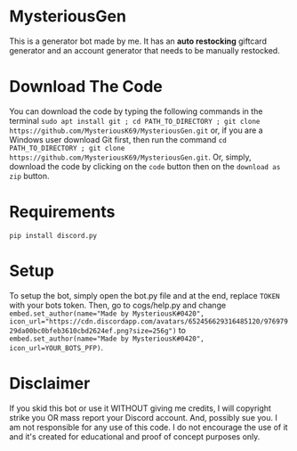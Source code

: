 # MysteriousGen
This is a generator bot made by me. It has an **auto restocking** giftcard generator and an account generator that needs to be manually restocked.
# Download The Code
You can download the code by typing the following commands in the terminal `sudo apt install git ; cd PATH_TO_DIRECTORY ; git clone https://github.com/MysteriousK69/MysteriousGen.git` or, if you are a Windows user download Git first, then run the command  `cd PATH_TO_DIRECTORY ; git clone https://github.com/MysteriousK69/MysteriousGen.git`. Or, simply, download the code by clicking on the `code` button then on the `download as zip` button.
# Requirements
`pip install discord.py`
# Setup
To setup the bot, simply open the bot.py file and at the end, replace `TOKEN` with your bots token. Then, go to cogs/help.py and change `embed.set_author(name="Made by MysteriousK#0420", icon_url="https://cdn.discordapp.com/avatars/652456629316485120/97697929da00bc0bfeb3610cbd2624ef.png?size=256g")`  to `embed.set_author(name="Made by MysteriousK#0420", icon_url=YOUR_BOTS_PFP)`.
# Disclaimer
If you skid this bot or use it WITHOUT giving me credits, I will copyright strike you OR mass report your Discord account. And, possibly sue you. I am not responsible for any use of this code. I do not encourage the use of it and it's created for educational and proof of concept purposes only.
